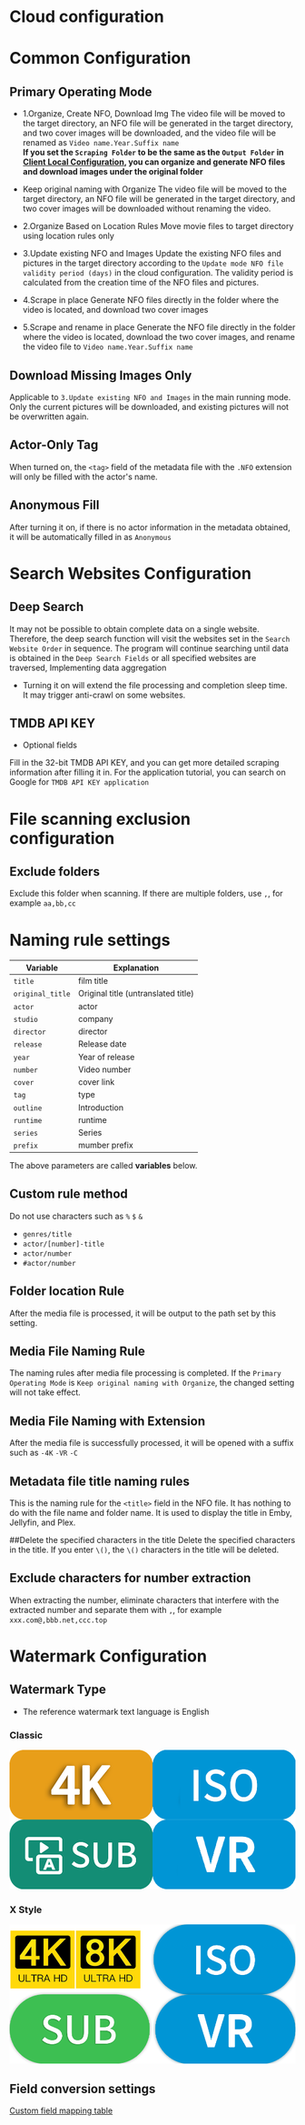 # Cloud configuration

# Common Configuration
## Primary Operating Mode
* 1.Organize, Create NFO, Download Img
The video file will be moved to the target directory, an NFO file will be generated in the target directory, and two cover images will be downloaded, and the video file will be renamed as `Video name.Year.Suffix name`  
**If you set the `Scraping Folder` to be the same as the `Output Folder` in [Client Local Configuration](/client_configuration.html#directory-configuration), you can organize and generate NFO files and download images under the original folder**

* Keep original naming with Organize
The video file will be moved to the target directory, an NFO file will be generated in the target directory, and two cover images will be downloaded without renaming the video.

* 2.Organize Based on Location Rules
Move movie files to target directory using location rules only

* 3.Update existing NFO and Images
Update the existing NFO files and pictures in the target directory according to the `Update mode NFO file validity period (days)` in the cloud configuration. The validity period is calculated from the creation time of the NFO files and pictures.

* 4.Scrape in place
Generate NFO files directly in the folder where the video is located, and download two cover images

* 5.Scrape and rename in place
Generate the NFO file directly in the folder where the video is located, download the two cover images, and rename the video file to `Video name.Year.Suffix name`

## Download Missing Images Only
Applicable to `3.Update existing NFO and Images` in the main running mode. Only the current pictures will be downloaded, and existing pictures will not be overwritten again.

## Actor-Only Tag
When turned on, the `<tag>` field of the metadata file with the `.NFO` extension will only be filled with the actor's name.

## Anonymous Fill
After turning it on, if there is no actor information in the metadata obtained, it will be automatically filled in as `Anonymous`

# Search Websites Configuration
## Deep Search
It may not be possible to obtain complete data on a single website. Therefore, the deep search function will visit the websites set in the `Search Website Order` in sequence.
The program will continue searching until data is obtained in the `Deep Search Fields` or all specified websites are traversed, Implementing data aggregation

* Turning it on will extend the file processing and completion sleep time.  
  It may trigger anti-crawl on some websites.

## TMDB API KEY
* Optional fields

Fill in the 32-bit TMDB API KEY, and you can get more detailed scraping information after filling it in.
For the application tutorial, you can search on Google for `TMDB API KEY application`

# File scanning exclusion configuration
## Exclude folders
Exclude this folder when scanning. If there are multiple folders, use `,`, for example `aa,bb,cc`

# Naming rule settings
| Variable | Explanation                         |
|----|-------------------------------------|
| `title` | film title                          |
| `original_title` | Original title (untranslated title) |
| `actor` | actor                               |
| `studio` | company                             |
| `director` | director                            |
| `release` | Release date                        |
| `year` | Year of release                     |
| `number` | Video number                        |
| `cover` | cover link                          |
| `tag` | type                                |
| `outline` | Introduction                        |
| `runtime` | runtime                             |
| `series` | Series                              |
| `prefix`         | mumber prefix                       |

The above parameters are called **variables** below.

## Custom rule method
Do not use characters such as `%` `$` `&`

* `genres/title`
* `actor/[number]-title`
* `actor/number`
* `#actor/number`

## Folder location Rule
After the media file is processed, it will be output to the path set by this setting.

## Media File Naming Rule
The naming rules after media file processing is completed. If the `Primary Operating Mode` is `Keep original naming with Organize`, the changed setting will not take effect.

## Media File Naming with Extension
After the media file is successfully processed, it will be opened with a suffix such as `-4K` `-VR` `-C`

## Metadata file title naming rules
This is the naming rule for the `<title>` field in the NFO file. It has nothing to do with the file name and folder name. It is used to display the title in Emby, Jellyfin, and Plex.

##Delete the specified characters in the title
Delete the specified characters in the title. If you enter `\()`, the `\()` characters in the title will be deleted.

## Exclude characters for number extraction
When extracting the number, eliminate characters that interfere with the extracted number and separate them with `,`, for example `xxx.com@,bbb.net,ccc.top`

# Watermark Configuration
## Watermark Type
* The reference watermark text language is English
### Classic
![](/images/watermark1.png)
### X Style
![](/images/watermark2.png)

## Field conversion settings
[Custom field mapping table](/client_configuration.html#custom-field-mapping-table)